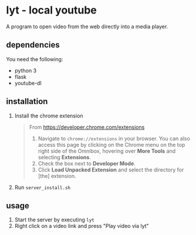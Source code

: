 # lyt - local youtube
A program to open video from the web directly into a media player.

## dependencies
You need the following:
- python 3
- flask
- youtube-dl

## installation
1. Install the chrome extension
	> From https://developer.chrome.com/extensions
	> 1. Navigate to `chrome://extensions` in your browser. You can also access this page by clicking on the Chrome menu on the top right side of the Omnibox, hovering over **More Tools** and selecting **Extensions**.
	> 2. Check the box next to **Developer Mode**.
	> 3. Click **Load Unpacked Extension** and select the directory for [the] extension.
2. Run `server_install.sh` 

## usage
1. Start the server by executing `lyt`
2. Right click on a video link and press "Play video via lyt"
